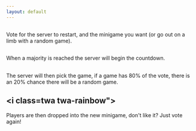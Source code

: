 ```yaml
---
layout: default
---
```


## <i class="twa twa-ballot-box-with-ballot"></i>
Vote for the server to restart, and the minigame you want (or go out on a limb with a random game).

## <i class="twa twa-chart-with-upwards-trend"></i>
When a majority is reached the server will begin the countdown.

## <i class="twa twa-game-die"></i>
The server will then pick the game, if a game has 80% of the vote, there is an 20% chance there will be a random game.

## <i class=twa twa-rainbow"></i>
Players are then dropped into the new minigame, don't like it? Just vote again!
